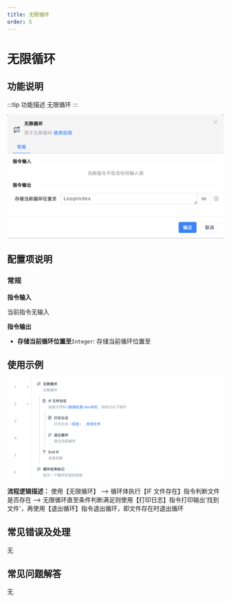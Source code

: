 ```yaml
---
title: 无限循环
order: 5
---
```


# 无限循环

## 功能说明

:::tip 功能描述
无限循环
:::

![无限循环](../../assets/无限循环_command.png)

## 配置项说明

### 常规

**指令输入**

当前指令无输入


**指令输出**

- **存储当前循环位置至**`Integer`: 存储当前循环位置至


## 使用示例

![无限循环](../../assets/无限循环_demo.png)

**流程逻辑描述：** 使用【无限循环】 --> 循环体执行【IF 文件存在】指令判断文件是否存在 --> 无限循环直至条件判断满足则使用【打印日志】指令打印输出'找到文件'，再使用【退出循环】指令退出循环，即文件存在时退出循环


## 常见错误及处理

无

## 常见问题解答

无

